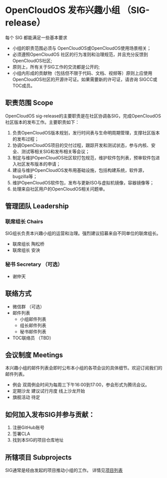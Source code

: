 # OpenCloudOS 发布兴趣小组 （SIG-release）
每个 SIG 都能满足一些基本要求
- 小组的职责范围必须与 OpenCloudOS或OpenCloudOS使用场景相关；
- 必须遵照OpenCloudOS 社区的行为准则和治理规范，并且充分反馈到OpenCloudOS社区;
- 原则上，所有关于SIG工作的交流都是公开的;
- 小组内形成的贡献物（包括但不限于代码、文档、视频等）原则上应使用OpenCloudOS社区的开源许可证。如果需要新的许可证，请咨询 SIGCC或TOC成员。

## 职责范围 Scope
OpenCloudOS sig-release的主要职责是在社区协调各SIG，完成OpenCloudOS社区版本的发布工作。主要职责如下：
1. 负责OpenCloudOS版本规划，发行时间表与生命明周期管理，支撑社区版本的发布过程；
2. 协调OpenCloudOS项目的交付过程，跟踪开发和测试状态，参与内核、安全、测试等相关SIG和发布相关等会议；
3. 制定与维护OpenCloudOS社区软打包规范，维护软件包列表，预审软件包进入社区发布版本的申请；
4. 建设与维护OpenCloudOS发布用基础设施，包括构建系统，软件源，bugzilla等；
5. 维护OpenCloudOS软件包，发布与更新ISO与虚拟机镜像，容器镜像等；
6. 处理来自社区用户的OpenCloudOS相关问题单。
## 管理团队 Leadership
### 联席组长 Chairs
SIG组长负责本兴趣小组的运营和治理。强烈建议招募来自不同单位的联席组长。
- 联席组长 陶松桥
- 联席组长 安泱
### 秘书 Secretary （可选）
- 谢仲天

## 联络方式
- 微信群 （可选）
- 邮件列表
  - 小组邮件列表
  - 组长邮件列表
  - 秘书邮件列表
- TOC联络员 （TBD）

## 会议制度 Meetings
本兴趣小组的邮件列表会即时公布本小组的各项会议的具体细节。欢迎订阅我们的邮件列表。
- 例会
双周例会时间为每周三下午16:00到17:00，参会形式为腾讯会议。
- 定期沙龙
建议试行月度
线上沙龙开始
- 旗舰活动
待定
## 如何加入发布SIG并参与贡献：
1. 注册GitHub账号
2. 签署CLA
3. 找到本SIG的项目仓库地址
## 所辖项目 Subprojects
SIG通常是经由发起的项目推动小组的工作。
详情见[项目列表](projects.MD)
